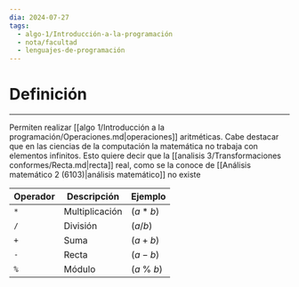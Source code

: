 ```yaml
---
dia: 2024-07-27
tags:
  - algo-1/Introducción-a-la-programación
  - nota/facultad
  - lenguajes-de-programación
---
```

# Definición
---
Permiten realizar [[algo 1/Introducción a la programación/Operaciones.md|operaciones]] aritméticas. Cabe destacar que en las ciencias de la computación la matemática no trabaja con elementos infinitos. Esto quiere decir que la [[analisis 3/Transformaciones conformes/Recta.md|recta]] real, como se la conoce de [[Análisis matemático 2 (6103)|análisis matemático]] no existe

| Operador | Descripción    | Ejemplo      |
| -------- | -------------- | ------------ |
| `*`      | Multiplicación | $(a * b)$    |
| `/`      | División       | $(a / b)$    |
| `+`      | Suma           | $(a + b)$    |
| `-`      | Recta          | $(a - b)$    |
| `%`      | Módulo         | $(a~ \% ~b)$ |
